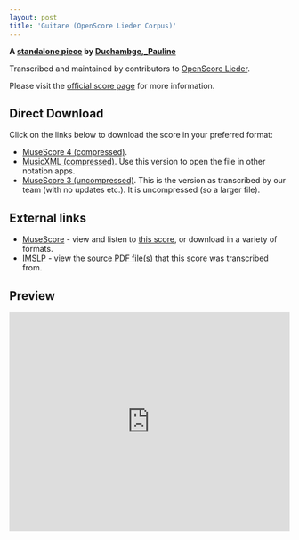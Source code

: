 ```yaml
---
layout: post
title: 'Guitare (OpenScore Lieder Corpus)'
---
```


__A [standalone piece](https://fourscoreandmore.org/openscore/lieder/Duchambge,_Pauline/_/) by [Duchambge,_Pauline](https://fourscoreandmore.org/openscore/lieder/Duchambge,_Pauline)__

Transcribed and maintained by contributors to [OpenScore Lieder].

Please visit the [official score page] for more information.

[official score page]: https://musescore.com/openscore-lieder-corpus/scores/6592539
[OpenScore Lieder]: https://musescore.com/openscore-lieder-corpus

## Direct Download

Click on the links below to download the score in your preferred format:
- [MuseScore 4 (compressed)](https://fourscoreandmore.org/openscore/lieder/Duchambge,_Pauline/_/Guitare.mscz).
- [MusicXML (compressed)](https://fourscoreandmore.org/openscore/lieder/Duchambge,_Pauline/_/Guitare.mxl). Use this version to open the file in other notation apps.
- [MuseScore 3 (uncompressed)](https://raw.githubusercontent.com/OpenScore/Lieder/refs/heads/main/scores/Duchambge,_Pauline/_/Guitare/lc6592539.mscx). This is the version as transcribed by our team (with no updates etc.). It is uncompressed (so a larger file).

## External links

- [MuseScore] - view and listen to [this score][MuseScore], or download in a variety of formats.
- [IMSLP] - view the [source PDF file(s)][IMSLP] that this score was transcribed from.

[MuseScore]: https://musescore.com/score/6592539
[IMSLP]: https://imslp.org/wiki/Special:ReverseLookup/515921

## Preview

<iframe width="100%" height="394" src="https://musescore.com/openscore-lieder-corpus/scores/6592539/embed" frameborder="0" allowfullscreen allow="autoplay; fullscreen"></iframe>
